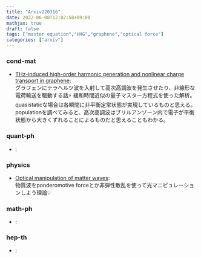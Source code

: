 ```yaml
---
title: "Arxiv220316"
date: 2022-06-08T12:02:58+09:00
mathjax: true
draft: false
tags: ["master equation","HHG","graphene","optical force"]
categories: ["arxiv"]
---
```

### cond-mat
- [THz-induced high-order harmonic generation and nonlinear charge transport in graphene](https://arxiv.org/abs/2203.07649):  
グラフェンにテラヘルツ波を入射して高次高調波を発生させたり、非線形な電荷輸送を駆動する話⚡️
緩和時間近似の量子マスター方程式を使った解析。
quasistaticな場合は各瞬間に非平衡定常状態が実現しているものと思える。
populationを調べてみると、高次高調波はブリルアンゾーン内で電子が平衡状態から大きくずれることによるものだと思えることもわかる。


### quant-ph
- []():  


### physics
- [Optical manipulation of matter waves](https://arxiv.org/abs/2203.07257):  
物質波をponderomotive forceとか非弾性散乱を使って光マニピュレーションしよう理論💡


### math-ph
- []():  


### hep-th
- []():  

